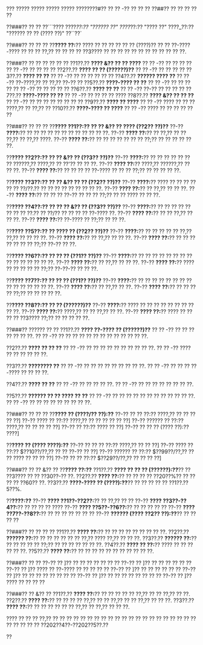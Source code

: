 ??? ????? ????? ????? ????? ????????#?? ?? ?? -?? ?? ?? ??
??##?? ?? ?? ?? ?? ??

??###?? ?? ??
??```????
????_??:?? "?????? ??"
????_??:?? "???? ??"
????_??:?? "?????? ?? ?? (???? ??)"
??``??`

??###?? ?? ?? ??
??**???? ??:**?? ???? ?? ?? ?? ?? ?? ?? (????)?? ?? ?? ??-????-???? ?? ?? ?? ??,?? ?? ?? ?? ?? ??3???? ?? ?? ?? ?? ?? ?? ?? ?? ?? ?? ?? ??.

??###?? ?? ?? ?? ?? ?? ??
??1??.?? **???? &?? ?? ?? ????**
??  ?? -?? ?? ?? ?? ??
??  ?? -?? ?? ?? ?? ??
??2??.?? **???? ?? ?? (??????)??**
??  ?? -?? ?? ?? ?? ??
??3??.?? **???? ?? ??**
??  ?? -?? ?? ?? ?? ?? ?? ??
??4??.?? **?????? ???? ??**
??  ?? -?? ??-????,?? ?? ??,?? ??-?? ??
??5??.?? **????-???? ?? ??**
??  ?? -?? ?? ?? ?? ??
??  ?? -?? ?? ?? ?? ?? ??
??6??.?? **???? ?? ??**
??  ?? -?? ??-?? ?? ?? ?? ??
??7??.?? **????-???? ?? ??**
??  ?? -?? ?? ?? ?? ?? ????
??8??.?? **???? &?? ?? ?? ??**
??  ?? -?? ?? ?? ?? ?? ?? ?? ?? ??
??9??.?? **???? ?? ????**
??  ?? -?? ???? ?? ?? ?? ????,?? ?? ??,?? ??
??10??.?? **????-???? ?? ????**
??   ?? -?? ???? ?? ?? ?? ?? ?? ??

??###?? ?? ?? ??
??**???? ??1??:?? ?? ?? &?? ?? ???? (??2?? ??)??**
??-?? **????:**?? ?? ?? ?? ?? ?? ?? ?? ?? ?? ?? ?? ??.
??-?? **???? ??:**?? ?? ??,?? ?? ?? ??,?? ?? ??,?? ????.
??-?? **???? ??:**?? ?? ?? ?? ?? ?? ?? ?? ??;?? ?? ?? ?? ?? ?? ??.

??**???? ??2??:?? ?? ?? &?? ?? (??3?? ??)??**
??-?? **????:**?? ?? ?? ?? ?? ?? ?? ?? ??????,?? ????,?? ?? ??'?? ?? ?? ??.
??-?? **???? ??:**?? ????,?? ??????,?? ?? ?? ??.
??-?? **???? ??:**?? ?? ?? ?? ?? ??-???? ?? ?? ?? ??;?? ?? ?? ?? ?? ??.

??**???? ??3??:?? ?? ?? &?? ?? ?? (??2?? ??)??**
??-?? **????:**?? ???? ?? ?? ?? ?? ?? ?? ??/??.?? ?? ?? ?? ?? ?? ?? ?? ?? ??.
??-?? **???? ??:**?? ?? ??,?? ?? ?? ??.
??-?? **???? ??:**?? ?? ?? ?? ??-?? ?? ?? ?? ??;?? ?? ?? ???? ?? ?? ??.

??**???? ??4??:?? ?? ?? ?? &?? ?? (??3?? ??)??**
??-?? **????:**?? ?? ?? ?? ?? ?? ?? ?? ?? ??.?? ?? ??/?? ?? ?? ?? ?? ??-???? ??.
??-?? **???? ??:**?? ?? ?? ??,?? ?? ?? ??.
??-?? **???? ??:**?? ??-???? ?? ??;?? ?? ?? ??.

??**???? ??5??:?? ?? ???? ?? (??2?? ??)??**
??-?? **????:**?? ?? ?? ?? ?? ?? ??,?? ??,?? ?? ?? ?? ??.
??-?? **???? ??:**?? ?? ??,?? ?? ?? ??.
??-?? **???? ??:**?? ?? ?? ?? ?? ?? ?? ?? ??;?? ??-?? ?? ??.

??**???? ??6??:?? ?? ?? ?? (??1?? ??)??**
??-?? **????:**?? ?? ?? ?? ?? ?? ?? ?? ?? ?? ?? ?? ?? ?? ?? ??.
??-?? **???? ??:**?? ?? ??,?? ?? ?? ??.
??-?? **???? ??:**?? ???? ?? ?? ?? ?? ?? ??;?? ??-??-?? ?? ?? ??.

??**???? ??7??:?? ?? ?? ?? (??1?? ??)??**
??-?? **????:**?? ?? ?? ?? ?? ?? ?? ?? ?? ?? ?? ?? ?? ?? ?? ??.
??-?? **???? ??:**?? ?? ??,?? ?? ??.
??-?? **???? ??:**?? ?? ?? ?? ?? ??;?? ?? ?? ?? ?? ??.

??**???? ??8??:?? ?? ?? (??????)??**
??-?? **????:**?? ???? ?? ?? ?? ?? ?? ?? ?? ?? ?? ??.
??-?? **???? ??:**?? ????,?? ?? ?? ??,?? ?? ??.
??-?? **???? ??:**?? ???? ?? ?? ?? ?? ??3???? ??;?? ?? ?? ?? ?? ??.

??###?? ?????? ?? ??
??1??.?? **???? ??-???? ?? (??????)??**
??  ?? -?? ?? ?? ?? ?? ?? ?? ??.
??  ?? -?? ?? ?? ?? ?? ?? ?? ?? ?? ?? ?? ?? ?? ??.

??2??.?? **???? ?? ?? ??**
??  ?? -?? ?? ?? ?? ?? ?? ?? ?? ?? ?? ??.
??  ?? -?? ???? ?? ?? ?? ?? ?? ??.

??3??.?? **???????? ??**
??  ?? -?? ?? ?? ?? ?? ?? ?? ?? ?? ??.
??  ?? -?? ?? ?? ?? ??-???? ?? ?? ?? ??.

??4??.?? **???? ?? ??**
??  ?? -?? ?? ?? ?? ?? ??.
??  ?? -?? ?? ?? ?? ?? ?? ?? ?? ??.

??5??.?? **?????? ?? ?? ???? ?? ??**
??  ?? -?? ?? ?? ?? ?? ?? ?? ?? ?? ?? ?? ?? ??.
??  ?? -?? ?? ?? ?? ?? ?? ?? ?? ?? ??.

??###?? ?? ?? ??
??**???? ?? (????/?? ??):??**
??-?? ?? ?? ??:?? ????,?? ?? ?? ?? ?? ??]
??-?? ???? ?? ??:?? ????,?? ?? ?? ?? ?? ?? ??]
??-?? ?????? ?? ??:?? ????,?? ?? ?? ?? ?? ??]
??-?? ?? ??:?? ???? ?? ??]
??-?? ?? ?? ?? (???? ??):?? ????]

??**???? ?? (???? ????):??**
??-?? ?? ?? ?? ??:?? ????,?? ?? ?? ??]
??-?? ???? ?? ??:?? $??10??/??,?? ?? ?? ??-?? ?? ??]
??-?? ?????? ?? ??:?? $??99??/??,?? ?? ?? ???? ?? ?? ?? ??]
??-?? ?? ?? ??:?? $??29??/??,?? ?? ?? ?? ??]

??###?? ?? ?? &?? ??
??**???? ??:??**
??1??.?? **???? ?? ?? ?? (??????):??**?? ?? ??3???? ?? ?? ??30??-?? ??.
??2??.?? **???? ??:**?? ?? ?? ?? ?? ??20??%?? ?? ?? ?? ?? ??60?? ??.
??3??.?? **????-???? ?? (????):??**?? ?? ?? ?? ?? ?? ??1??.??5??%.

??**????:??**
??-?? **???? ??1??-??2??:**?? ?? ??,?? ?? ??
??-?? **???? ??3??-??4??:**?? ?? ?? ?? ?? ????
??-?? **???? ??5??-??6??:**?? ?? ?? ?? ?? ??
??-?? **???? ??7??-??8??:**?? ?? ?? ?? ?? ?? ?? ??
??-?? **?????? (???? ??2?? ??):??**?? ?? ?? ?? ??

??###?? ?? ?? ?? ??
??1??.?? **???? ??:**?? ?? ?? ?? ?? ?? ?? ?? ?? ??.
??2??.?? **?????? ??:**?? ?? ?? ?? ?? ?? ?? ??,?? ???? ??,?? ?? ?? ??.
??3??.?? **?????? ??:**?? ?? ?? ?? ?? ?? ??;?? ?? ?? ?? ?? ?? ?? ??.
??4??.?? **???? ?? ??:**?? ???? ?? ?? ?? ?? ?? ??.
??5??.?? **???? ??:**?? ?? ?? ?? ?? ?? ?? ?? ?? ?? ?? ??.

??###?? ?? ??
??-?? ?? ]?? ?? ?? ?? ?? ?? ?? ??
??-?? ?? ]?? ?? ?? ?? ?? ?? ??
??-?? ?? ]?? ???? ?? ??-???? ?? ?? ?? ?? ??
??-?? ?? ]?? ?? ?? ?? ?? ?? ??
??-?? ?? ]?? ?? ?? ?? ?? ?? ?? ?? ??
??-?? ?? ]?? ?? ?? ?? ?? ?? ?? ?? ??
??-?? ?? ]?? ???? ?? ?? ?? ??

??###?? ?? &?? ??
??1??.?? **???? ??:**?? ?? ?? ?? ?? ?? ??,?? ?? ?? ??,?? ?? ??.
??2??.?? **???? ??:**?? ?? ?? ?? ?? ??,?? ?? ?? ??,?? ?? ?? ??,?? ?? ?? ??.
??3??.?? **???? ??:**?? ?? ?? ?? ?? ?? ?? ??,?? ?? ??,?? ?? ?? ??.

???? ?? ?? ?? ??,?? ?? ?? ?? ?? ?? ?? ?? ?? ?? ?? ?? ?? ?? ?? ?? ?? ?? ?? ?? ?? ?? ?? ?? ?? ?? ?? ??202??4??-??202??5??.??

??